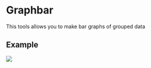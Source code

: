 # Graphbar 

This tools allows you to make bar graphs of grouped data

## Example

<img src="example_code.ong">
